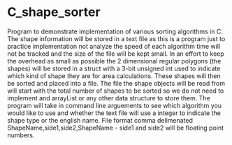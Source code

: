 # C_shape_sorter
Program to demonstrate implementation of various sorting algorithms in C.
The shape information will be stored in a text file as this is a program just to practice implementation not analyze the speed of each algorithm time will not be tracked
and the size of the file will be kept small.
In an effort to keep the overhead as small as possible the 2 dimensional regular polygons (the shapes) will be stored in a struct with a 3-bit unsigned int used 
to indicate which kind of shape they are for area calculations. These shapes will then be sorted and placed into a file. The file the shape objects will be read from will start with the total number of shapes to be sorted so we do not need to implement and arrayList or any other data structure to store them.
The program will take in command line arguements to see which algorithm you would like to use and whether the text file will use a integer to indicate the shape type or
the english name. File format comma delimenated ShapeName,side1,side2,ShapeName - side1 and side2 will be floating point numbers.
